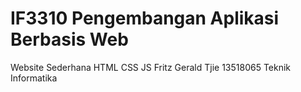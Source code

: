 # IF3310 Pengembangan Aplikasi Berbasis Web
Website Sederhana HTML CSS JS
Fritz Gerald Tjie
13518065
Teknik Informatika